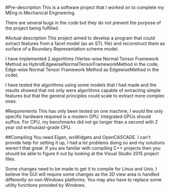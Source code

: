 #Pre-description
This is a software project that I worked on to complete my MEng in Mechanical Engineering.

There are several bugs in the code but they do not prevent the purpose of the project being fulfilled.

#Actual description
This project aimed to develop a program that could extract features from a facet model (as an STL file) and reconstruct them as surface of a Boundary Representation scheme model.

I have implemented 2 algorithms (Vertex-wise Normal Tensor Framework Method as HybridEdgewiseNormalTensorFrameworkMethod in the code; Edge-wise Normal Tensor Framework Method as EdgewiseMethod in the code).

I have tested the algorithms using some models that I had made and the results showed that not only were algorithms capable of extracting simple features but that the general principles could scale to extract more complex ones.

#Requirements
This has only been tested on one machine, I would the only specific hardware required is a modern GPU. Integrated GPUs should suffice. For CPU, my benchmarks did not go longer than a second with 2 year old enthusiast-grade CPU.

##Compiling
You need Eigen, wxWidgets and OpenCASCADE. I can't provide help for setting it up, I had a lot problems doing so and my solutions weren't that great. If you are familar with compiling C++ projects then you should be able to figure it out by looking at the Visual Studio 2015 project files.

Some changes need to be made to get it to compile for Linux and Unix, I believe the GUI will require some changes as the 3D view area is handled differently on non-Windows platforms. You may also have to replace some utility functions provided by Windows.
